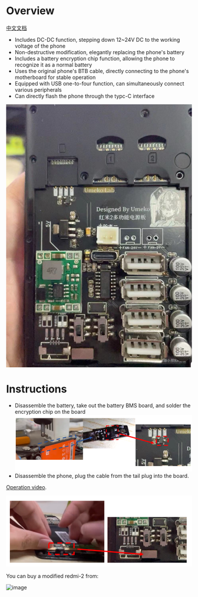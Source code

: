 # Overview
[中文文档](./README_CN.md)
- Includes DC-DC function, stepping down 12~24V DC to the working voltage of the phone
- Non-destructive modification, elegantly replacing the phone's battery
- Includes a battery encryption chip function, allowing the phone to recognize it as a normal battery
- Uses the original phone's BTB cable, directly connecting to the phone's motherboard for stable operation
- Equipped with USB one-to-four function, can simultaneously connect various peripherals
- Can directly flash the phone through the typc-C interface

![wt88047](./PCB_wt88047.jpg)

# Instructions

- Disassemble the battery, take out the battery BMS board, and solder the encryption chip on the board
![BAT](./bat.png)
- Disassemble the phone, plug the cable from the tail plug into the board.

[Operation video](https://www.bilibili.com/video/BV1nw411175i/).

![btb](./btb.png)

You can buy a modified redmi-2 from:

![image](https://github.com/umeiko/KlipperPhonesLinux/assets/58870893/aa62029d-c15b-4e67-a0bc-8c14a93b19be)
